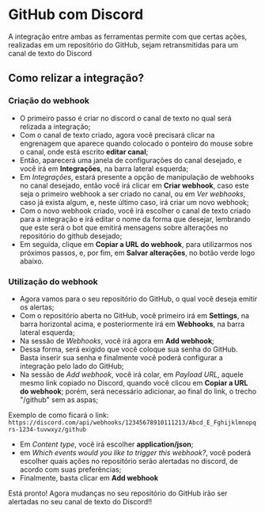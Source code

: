 # GitHub com Discord

A integração entre ambas as ferramentas permite com que certas ações, realizadas em um repositório do GitHub, sejam retransmitidas para um canal de texto do Discord

## Como relizar a integração?

### Criação do webhook

- O primeiro passo é criar no discord o canal de texto no qual será relizada a integração;
- Com o canal de texto criado, agora você precisará clicar na engrenagem que aparece quando colocado o ponteiro do mouse sobre o canal, onde está escrito **editar canal**;
- Então, aparecerá uma janela de configurações do canal desejado, e você irá em **Integrações**, na barra lateral esquerda;
- Em _Integrações_, estará presente a opção de manipulação de webhooks no canal desejado, então você irá clicar em **Criar webhook**, caso este seja o primeiro webhook a ser criado no canal, ou em _Ver webhooks_, caso já exista algum, e, neste último caso, irá criar um novo webhook;
- Com o novo webhook criado, você irá escolher o canal de texto criado para a integração e irá editar o nome da forma que desejar, lembrando que este será o bot que emitirá mensagens sobre alterações no repositório do github desejado;
- Em seguida, clique em **Copiar a URL do webhook**, para utilizarmos nos próximos passos, e, por fim, em **Salvar alterações**, no botão verde logo abaixo.

### Utilização do webhook

- Agora vamos para o seu repositório do GitHub, o qual você deseja emitir os alertas;
- Com o repositório aberta no GitHub, você primeiro irá em **Settings**, na barra horizontal acima, e posteriormente irá em **Webhooks**, na barra lateral esquerda;
- Na sessão de _Webhooks_, você irá agora em **Add webhook**;
- Dessa forma, será exigido que você coloque sua senha do GitHub. Basta inserir sua senha e finalmente você poderá configurar a integração pelo lado do GitHub;
- Na sessão de _Add webhook_, você irá colar, em _Payload URL_, aquele mesmo link copiado no Discord, quando você clicou em **Copiar a URL do webhook**; porém, será necessário adicionar, ao final do link, o trecho "/github" sem as aspas;

Exemplo de como ficará o link:
`https://discord.com/api/webhooks/12345678910111213/Abcd_E_Fghijklmnopqrs-1234-tuvwxyz/github`

- Em _Content type_, você irá escolher **application/json**;
- em _Which events would you like to trigger this webhook?_, você poderá escolher quais ações no repositório serão alertadas no discord, de acordo com suas preferências;
- Finalmente, basta clicar em **Add webhook**

Está pronto! Agora mudanças no seu repositório do GitHub irão ser alertadas no seu canal de texto do Discord!!

